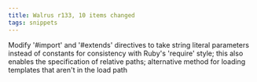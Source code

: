 ```yaml
---
title: Walrus r133, 10 items changed
tags: snippets
---
```


Modify '\#import' and '\#extends' directives to take string literal parameters instead of constants for consistency with Ruby's 'require' style; this also enables the specification of relative paths; alternative method for loading templates that aren't in the load path
